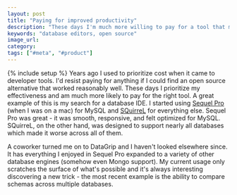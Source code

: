 ```yaml
---
layout: post
title: "Paying for improved productivity"
description: "These days I'm much more willing to pay for a tool that makes me more productive. In the past I'd be biased towards free tools."
keywords: "database editors, open source"
image_url:
category:
tags: ["#meta", "#product"]
---
```

{% include setup %}
Years ago I used to prioritize cost when it came to developer tools. I'd resist paying for anything if I could find an open source alternative that worked reasonably well. These days I prioritize my effectiveness and am much more likely to pay for the right tool. A great example of this is my search for a database IDE. I started using [Sequel Pro](https://www.sequelpro.com/) (when I was on a mac) for MySQL and [SQuirreL](http://squirrel-sql.sourceforge.net/) for everything else. Sequel Pro was great - it was smooth, responsive, and felt optimized for MySQL. SQuirreL, on the other hand, was designed to support nearly all databases which made it worse across all of them.

A coworker turned me on to DataGrip and I haven't looked elsewhere since. It has everything I enjoyed in Sequel Pro expanded to a variety of other database engines (somehow even Mongo support). My current usage only scratches the surface of what's possible and it's always interesting discovering a new trick - the most recent example is the ability to compare schemas across multiple databases.
